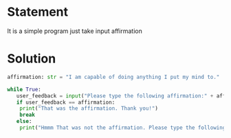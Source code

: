 # Statement 

It is a simple program just take input affirmation


# Solution

``` python
affirmation: str = "I am capable of doing anything I put my mind to."

while True:
   user_feedback = input("Please type the following affirmation:" + affirmation)
   if user_feedback == affirmation:
    print("That was the affirmation. Thank you!")
    break
   else:
    print("Hmmm That was not the affirmation. Please type the following affirmation: ")
```